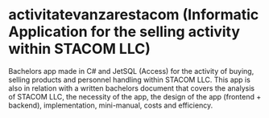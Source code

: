 # activitatevanzarestacom (Informatic Application for the selling activity within STACOM LLC)
Bachelors app made in C# and JetSQL (Access) for the activity of buying, selling products and personnel handling within STACOM LLC. 
This app is also in relation with a written bachelors document that covers the analysis of STACOM LLC, the necessity of the app, the design of the app (frontend + backend), implementation, mini-manual, costs and efficiency.
